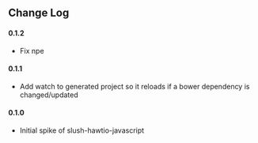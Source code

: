 ## Change Log

#### 0.1.2
* Fix npe

#### 0.1.1
* Add watch to generated project so it reloads if a bower dependency is changed/updated

#### 0.1.0
* Initial spike of slush-hawtio-javascript
